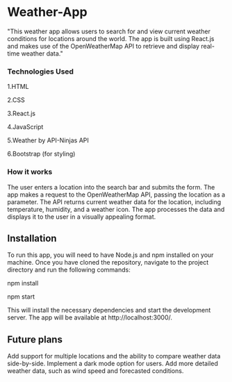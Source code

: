 # Weather-App

"This weather app allows users to search for and view current weather conditions for locations around the world.
The app is built using React.js and makes use of the OpenWeatherMap API to retrieve and display real-time weather data."

### Technologies Used 


1.HTML

2.CSS

3.React.js

4.JavaScript

5.Weather by API-Ninjas API

6.Bootstrap (for styling)


### How it works

The user enters a location into the search bar and submits the form.
The app makes a request to the OpenWeatherMap API, passing the location as a parameter.
The API returns current weather data for the location, including temperature, humidity, and a weather icon.
The app processes the data and displays it to the user in a visually appealing format.




## Installation
To run this app, you will need to have Node.js and npm installed on your machine. Once you have cloned the repository, navigate to the project directory and run the following commands:




npm install

npm start

This will install the necessary dependencies and start the development server. The app will be available at http://localhost:3000/.

## Future plans
Add support for multiple locations and the ability to compare weather data side-by-side.
Implement a dark mode option for users.
Add more detailed weather data, such as wind speed and forecasted conditions.
